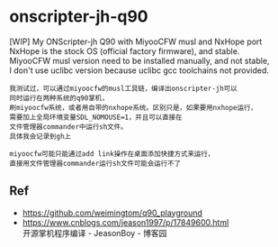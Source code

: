 # onscripter-jh-q90
[WIP] My ONScripter-jh Q90 with MiyooCFW musl and NxHope port  
NxHope is the stock OS (official factory firmware), and stable.   
MiyooCFW musl version need to be installed manually, and not stable,   
I don't use uclibc version because uclibc gcc toolchains not provided.  
```
我测试过，可以通过miyoocfw的musl工具链，编译出onscripter-jh可以
同时运行在两种系统的q90掌机，
刷miyoocfw系统，或者用自带的nxhope系统。区别只是，如果要用nxhope运行，
需要加上全局环境变量SDL_NOMOUSE=1，并且可以直接在
文件管理器commander中运行sh文件。
具体我会记录到gh上

miyoocfw可能只能通过add link操作在桌面添加快捷方式来运行，
直接用文件管理器commander运行sh文件可能会运行不了
```

## Ref  
* https://github.com/weimingtom/q90_playground  
* https://www.cnblogs.com/jeason1997/p/17849600.html   
开源掌机程序编译 - JeasonBoy - 博客园  
